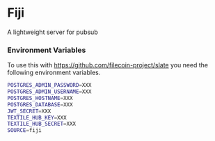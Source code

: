 # Fiji

A lightweight server for pubsub

### Environment Variables

To use this with https://github.com/filecoin-project/slate you need the following environment variables.

```sh
POSTGRES_ADMIN_PASSWORD=XXX
POSTGRES_ADMIN_USERNAME=XXX
POSTGRES_HOSTNAME=XXX
POSTGRES_DATABASE=XXX
JWT_SECRET=XXX
TEXTILE_HUB_KEY=XXX
TEXTILE_HUB_SECRET=XXX
SOURCE=fiji
```
